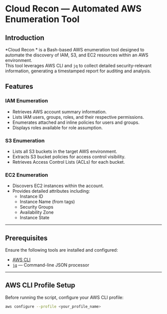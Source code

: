 # Cloud Recon — Automated AWS Enumeration Tool  

## Introduction  

*Cloud Recon * is a Bash-based AWS enumeration tool designed to automate the discovery of IAM, S3, and EC2 resources within an AWS environment.  
This tool leverages AWS CLI and `jq` to collect detailed security-relevant information, generating a timestamped report for auditing and analysis.  


## Features  

### IAM Enumeration  
- Retrieves AWS account summary information.  
- Lists IAM users, groups, roles, and their respective permissions.  
- Enumerates attached and inline policies for users and groups.  
- Displays roles available for role assumption.  

### S3 Enumeration  
- Lists all S3 buckets in the target AWS environment.  
- Extracts S3 bucket policies for access control visibility.  
- Retrieves Access Control Lists (ACLs) for each bucket.  

### EC2 Enumeration  
- Discovers EC2 instances within the account.  
- Provides detailed attributes including:  
  - Instance ID  
  - Instance Name (from tags)  
  - Security Groups  
  - Availability Zone  
  - Instance State  

---

## Prerequisites  

Ensure the following tools are installed and configured:  

- [AWS CLI](https://docs.aws.amazon.com/cli/latest/userguide/getting-started-install.html)  
- [`jq`](https://stedolan.github.io/jq/download/) — Command-line JSON processor  

---

## AWS CLI Profile Setup  

Before running the script, configure your AWS CLI profile:  

```bash
aws configure --profile <your_profile_name>
